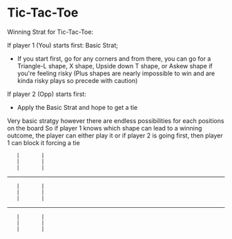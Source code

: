 # Tic-Tac-Toe

Winning Strat for Tic-Tac-Toe:

If player 1 (You) starts first:
Basic Strat;

- If you start first, go for any corners and from there, you can go for a Triangle-L shape, X shape, Upside down T shape, or Askew shape if you're feeling risky (Plus shapes are nearly impossible to win and are kinda risky plays so precede with caution)

If player 2 (Opp) starts first:

- Apply the Basic Strat and hope to get a tie

Very basic stratgy however there are endless possibilities for each positions on the board
So if player 1 knows which shape can lead to a winning outcome, the player can either play it or if player 2 is going first, then player 1 can block it forcing a tie

       |       |
       |       |
       |       |
-----------------------
       |       |
       |       |
       |       |
-----------------------
       |       |
       |       |
       |       |
